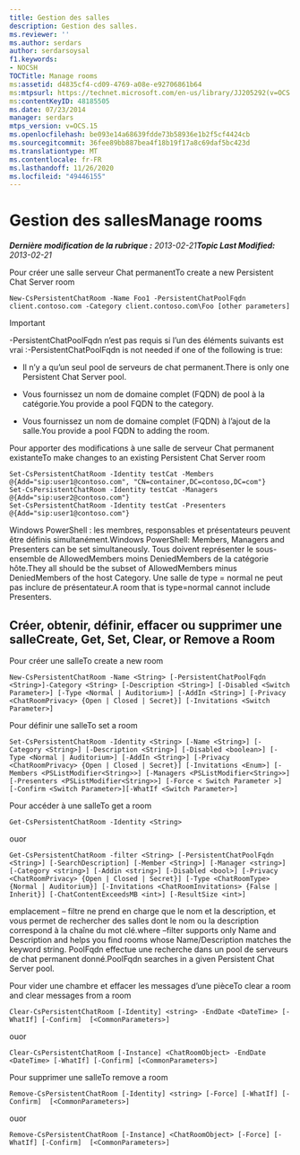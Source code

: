 ```yaml
---
title: Gestion des salles
description: Gestion des salles.
ms.reviewer: ''
ms.author: serdars
author: serdarsoysal
f1.keywords:
- NOCSH
TOCTitle: Manage rooms
ms:assetid: d4835cf4-cd09-4769-a08e-e92706861b64
ms:mtpsurl: https://technet.microsoft.com/en-us/library/JJ205292(v=OCS.15)
ms:contentKeyID: 48185505
ms.date: 07/23/2014
manager: serdars
mtps_version: v=OCS.15
ms.openlocfilehash: be093e14a68639fdde73b58936e1b2f5cf4424cb
ms.sourcegitcommit: 36fee89bb887bea4f18b19f17a8c69daf5bc423d
ms.translationtype: MT
ms.contentlocale: fr-FR
ms.lasthandoff: 11/26/2020
ms.locfileid: "49446155"
---
```

# <a name="manage-rooms"></a><span data-ttu-id="f7552-103">Gestion des salles</span><span class="sxs-lookup"><span data-stu-id="f7552-103">Manage rooms</span></span>

<div data-xmlns="http://www.w3.org/1999/xhtml">

<div class="topic" data-xmlns="http://www.w3.org/1999/xhtml" data-msxsl="urn:schemas-microsoft-com:xslt" data-cs="https://msdn.microsoft.com/">

<div data-asp="https://msdn2.microsoft.com/asp">



</div>

<div id="mainSection">

<div id="mainBody"><span data-ttu-id="f7552-104">

<span> </span></span><span class="sxs-lookup"><span data-stu-id="f7552-104">

<span> </span></span></span>

<span data-ttu-id="f7552-105">_**Dernière modification de la rubrique :** 2013-02-21_</span><span class="sxs-lookup"><span data-stu-id="f7552-105">_**Topic Last Modified:** 2013-02-21_</span></span>

<span data-ttu-id="f7552-106">Pour créer une salle serveur Chat permanent</span><span class="sxs-lookup"><span data-stu-id="f7552-106">To create a new Persistent Chat Server room</span></span>

    New-CsPersistentChatRoom -Name Foo1 -PersistentChatPoolFqdn client.contoso.com -Category client.contoso.com\Foo [other parameters]

<div>


> [!IMPORTANT]  
> <span data-ttu-id="f7552-107">-PersistentChatPoolFqdn n’est pas requis si l’un des éléments suivants est vrai :</span><span class="sxs-lookup"><span data-stu-id="f7552-107">-PersistentChatPoolFqdn is not needed if one of the following is true:</span></span> 
> <UL>
> <LI>
> <P><span data-ttu-id="f7552-108">Il n’y a qu’un seul pool de serveurs de chat permanent.</span><span class="sxs-lookup"><span data-stu-id="f7552-108">There is only one Persistent Chat Server pool.</span></span></P>
> <LI>
> <P><span data-ttu-id="f7552-109">Vous fournissez un nom de domaine complet (FQDN) de pool à la catégorie.</span><span class="sxs-lookup"><span data-stu-id="f7552-109">You provide a pool FQDN to the category.</span></span></P>
> <LI>
> <P><span data-ttu-id="f7552-110">Vous fournissez un nom de domaine complet (FQDN) à l’ajout de la salle.</span><span class="sxs-lookup"><span data-stu-id="f7552-110">You provide a pool FQDN to adding the room.</span></span></P></LI></UL>



</div>

<span data-ttu-id="f7552-111">Pour apporter des modifications à une salle de serveur Chat permanent existante</span><span class="sxs-lookup"><span data-stu-id="f7552-111">To make changes to an existing Persistent Chat Server room</span></span>

    Set-CsPersistentChatRoom -Identity testCat -Members @{Add="sip:user1@contoso.com", "CN=container,DC=contoso,DC=com"}
    Set-CsPersistentChatRoom -Identity testCat -Managers @{Add="sip:user2@contoso.com"}
    Set-CsPersistentChatRoom -Identity testCat -Presenters @{Add="sip:user1@contoso.com"}

<span data-ttu-id="f7552-112">Windows PowerShell : les membres, responsables et présentateurs peuvent être définis simultanément.</span><span class="sxs-lookup"><span data-stu-id="f7552-112">Windows PowerShell: Members, Managers and Presenters can be set simultaneously.</span></span> <span data-ttu-id="f7552-113">Tous doivent représenter le sous-ensemble de AllowedMembers moins DeniedMembers de la catégorie hôte.</span><span class="sxs-lookup"><span data-stu-id="f7552-113">They all should be the subset of AllowedMembers minus DeniedMembers of the host Category.</span></span> <span data-ttu-id="f7552-114">Une salle de type = normal ne peut pas inclure de présentateur.</span><span class="sxs-lookup"><span data-stu-id="f7552-114">A room that is type=normal cannot include Presenters.</span></span>

<div>

## <a name="create-get-set-clear-or-remove-a-room"></a><span data-ttu-id="f7552-115">Créer, obtenir, définir, effacer ou supprimer une salle</span><span class="sxs-lookup"><span data-stu-id="f7552-115">Create, Get, Set, Clear, or Remove a Room</span></span>

<span data-ttu-id="f7552-116">Pour créer une salle</span><span class="sxs-lookup"><span data-stu-id="f7552-116">To create a new room</span></span>

    New-CsPersistentChatRoom -Name <String> [-PersistentChatPoolFqdn <String>]-Category <String> [-Description <String>] [-Disabled <Switch Parameter>] [-Type <Normal | Auditorium>] [-AddIn <String>] [-Privacy <ChatRoomPrivacy> {Open | Closed | Secret}] [-Invitations <Switch Parameter>]

<span data-ttu-id="f7552-117">Pour définir une salle</span><span class="sxs-lookup"><span data-stu-id="f7552-117">To set a room</span></span>

    Set-CsPersistentChatRoom -Identity <String> [-Name <String>] [-Category <String>] [-Description <String>] [-Disabled <boolean>] [-Type <Normal | Auditorium>] [-AddIn <String>] [-Privacy <ChatRoomPrivacy> {Open | Closed | Secret}] [-Invitations <Enum>] [-Members <PSListModifier<String>>] [-Managers <PSListModifier<String>>] [-Presenters <PSListModifier<String>>] [-Force < Switch Parameter >] [-Confirm <Switch Parameter>][-WhatIf <Switch Parameter>]

<span data-ttu-id="f7552-118">Pour accéder à une salle</span><span class="sxs-lookup"><span data-stu-id="f7552-118">To get a room</span></span>

    Get-CsPersistentChatRoom -Identity <String>

<span data-ttu-id="f7552-119">ou</span><span class="sxs-lookup"><span data-stu-id="f7552-119">or</span></span>

    Get-CsPersistentChatRoom -filter <String> [-PersistentChatPoolFqdn <String>] [-SearchDescription] [-Member <String>] [-Manager <string>] [-Category <string>] [-Addin <string>] [-Disabled <bool>] [-Privacy <ChatRoomPrivacy> {Open | Closed | Secret}] [-Type <ChatRoomType> {Normal | Auditorium}] [-Invitations <ChatRoomInvitations> {False | Inherit}] [-ChatContentExceedsMB <int>] [-ResultSize <int>]

<span data-ttu-id="f7552-120">emplacement – filtre ne prend en charge que le nom et la description, et vous permet de rechercher des salles dont le nom ou la description correspond à la chaîne du mot clé.</span><span class="sxs-lookup"><span data-stu-id="f7552-120">where –filter supports only Name and Description and helps you find rooms whose Name/Description matches the keyword string.</span></span> <span data-ttu-id="f7552-121">PoolFqdn effectue une recherche dans un pool de serveurs de chat permanent donné.</span><span class="sxs-lookup"><span data-stu-id="f7552-121">PoolFqdn searches in a given Persistent Chat Server pool.</span></span>

<span data-ttu-id="f7552-122">Pour vider une chambre et effacer les messages d’une pièce</span><span class="sxs-lookup"><span data-stu-id="f7552-122">To clear a room and clear messages from a room</span></span>

    Clear-CsPersistentChatRoom [-Identity] <string> -EndDate <DateTime> [-WhatIf] [-Confirm]  [<CommonParameters>]

<span data-ttu-id="f7552-123">ou</span><span class="sxs-lookup"><span data-stu-id="f7552-123">or</span></span>

    Clear-CsPersistentChatRoom [-Instance] <ChatRoomObject> -EndDate <DateTime> [-WhatIf] [-Confirm] [<CommonParameters>]

<span data-ttu-id="f7552-124">Pour supprimer une salle</span><span class="sxs-lookup"><span data-stu-id="f7552-124">To remove a room</span></span>

    Remove-CsPersistentChatRoom [-Identity] <string> [-Force] [-WhatIf] [-Confirm]  [<CommonParameters>]

<span data-ttu-id="f7552-125">ou</span><span class="sxs-lookup"><span data-stu-id="f7552-125">or</span></span>

    Remove-CsPersistentChatRoom [-Instance] <ChatRoomObject> [-Force] [-WhatIf] [-Confirm]  [<CommonParameters>]

<span data-ttu-id="f7552-126"></div>

</div>

<span> </span>

</div>

</div>

</span><span class="sxs-lookup"><span data-stu-id="f7552-126"></div>

</div>

<span> </span>

</div>

</div>

</span></span></div>

